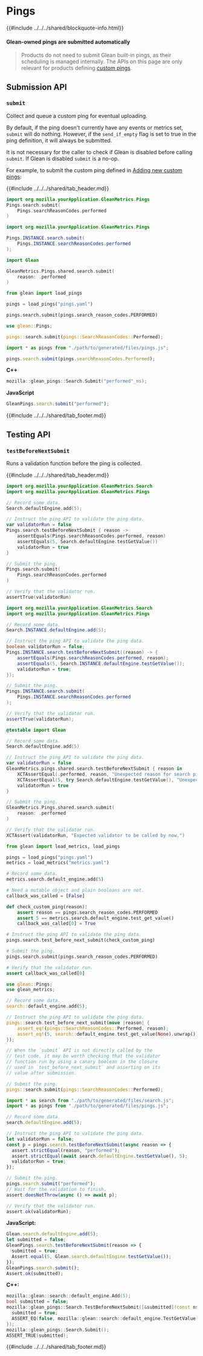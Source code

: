 # Pings

{{#include ../../../shared/blockquote-info.html}}

#### Glean-owned pings are submitted automatically

> Products do not need to submit Glean built-in pings,
> as their scheduling is managed internally. The APIs
> on this page are only relevant for products defining
> [custom pings](../../user/pings/custom.md#defining-a-custom-ping).

## Submission API

### `submit`

Collect and queue a custom ping for eventual uploading.

By default, if the ping doesn't currently have any events or metrics set, `submit` will do nothing. However, if the `send_if_empty` flag is set to true in the ping definition, it will always be submitted.

It is not necessary for the caller to check if Glean is disabled before calling `submit`.
If Glean is disabled `submit` is a no-op.

For example, to submit the custom ping defined in [Adding new custom pings](../../user/pings/custom.md#defining-a-custom-ping):

{{#include ../../../shared/tab_header.md}}

<div data-lang="Kotlin" class="tab">

```kotlin
import org.mozilla.yourApplication.GleanMetrics.Pings
Pings.search.submit(
    Pings.searchReasonCodes.performed
)
```

</div>

<div data-lang="Java" class="tab">

```java
import org.mozilla.yourApplication.GleanMetrics.Pings

Pings.INSTANCE.search.submit(
    Pings.INSTANCE.searchReasonCodes.performed
);
```

</div>

<div data-lang="Swift" class="tab">

```swift
import Glean

GleanMetrics.Pings.shared.search.submit(
    reason: .performed
)
```

</div>

<div data-lang="Python" class="tab">

```Python
from glean import load_pings

pings = load_pings("pings.yaml")

pings.search.submit(pings.search_reason_codes.PERFORMED)
```

</div>

<div data-lang="Rust" class="tab">

```Rust
use glean::Pings;

pings::search.submit(pings::SearchReasonCodes::Performed);
```

</div>

<div data-lang="JavaScript" class="tab">

```js
import * as pings from "./path/to/generated/files/pings.js";

pings.search.submit(pings.searchReasonCodes.Performed);
```
</div>

<div data-lang="Firefox Desktop" class="tab">

**C++**

```cpp
mozilla::glean_pings::Search.Submit("performed"_ns);
```

**JavaScript**

```js
GleanPings.search.submit("performed");
```

</div>

{{#include ../../../shared/tab_footer.md}}

## Testing API

### `testBeforeNextSubmit`

Runs a validation function before the ping is collected.

{{#include ../../../shared/tab_header.md}}

<div data-lang="Kotlin" class="tab">

```kotlin
import org.mozilla.yourApplication.GleanMetrics.Search
import org.mozilla.yourApplication.GleanMetrics.Pings

// Record some data.
Search.defaultEngine.add(5);

// Instruct the ping API to validate the ping data.
var validatorRun = false
Pings.search.testBeforeNextSubmit { reason ->
    assertEquals(Pings.searchReasonCodes.performed, reason)
    assertEquals(5, Search.defaultEngine.testGetValue())
    validatorRun = true
}

// Submit the ping.
Pings.search.submit(
    Pings.searchReasonCodes.performed
)

// Verify that the validator run.
assertTrue(validatorRun)
```

</div>

<div data-lang="Java" class="tab">

```java
import org.mozilla.yourApplication.GleanMetrics.Search
import org.mozilla.yourApplication.GleanMetrics.Pings

// Record some data.
Search.INSTANCE.defaultEngine.add(5);

// Instruct the ping API to validate the ping data.
boolean validatorRun = false;
Pings.INSTANCE.search.testBeforeNextSubmit((reason) -> {
    assertEquals(Pings.searchReasonCodes.performed, reason);
    assertEquals(5, Search.INSTANCE.defaultEngine.testGetValue());
    validatorRun = true;
});

// Submit the ping.
Pings.INSTANCE.search.submit(
    Pings.INSTANCE.searchReasonCodes.performed
);

// Verify that the validator run.
assertTrue(validatorRun);
```

</div>

<div data-lang="Swift" class="tab">

```swift
@testable import Glean

// Record some data.
Search.defaultEngine.add(5)

// Instruct the ping API to validate the ping data.
var validatorRun = false
GleanMetrics.pings.shared.search.testBeforeNextSubmit { reason in
    XCTAssertEqual(.performed, reason, "Unexpected reason for search ping submitted")
    XCTAssertEqual(5, try Search.defaultEngine.testGetValue(), "Unexpected value for default engine in search ping")
    validatorRun = true
}

// Submit the ping.
GleanMetrics.Pings.shared.search.submit(
    reason: .performed
)

// Verify that the validator run.
XCTAssert(validatorRun, "Expected validator to be called by now.")
```

</div>

<div data-lang="Python" class="tab">

```Python
from glean import load_metrics, load_pings

pings = load_pings("pings.yaml")
metrics = load_metrics("metrics.yaml")

# Record some data.
metrics.search.default_engine.add(5)

# Need a mutable object and plain booleans are not.
callback_was_called = [False]

def check_custom_ping(reason):
    assert reason == pings.search_reason_codes.PERFORMED
    assert 5 == metrics.search.default_engine.test_get_value()
    callback_was_called[0] = True

# Instruct the ping API to validate the ping data.
pings.search.test_before_next_submit(check_custom_ping)

# Submit the ping.
pings.search.submit(pings.search_reason_codes.PERFORMED)

# Verify that the validator run.
assert callback_was_called[0]
```

</div>

<div data-lang="Rust" class="tab">

```Rust
use glean::Pings;
use glean_metrics;

// Record some data.
search::default_engine.add(5);

// Instruct the ping API to validate the ping data.
pings::search.test_before_next_submit(move |reason| {
    assert_eq!(pings::SearchReasonCodes::Performed, reason);
    assert_eq!(5, search::default_engine.test_get_value(None).unwrap());
});

// When the `submit` API is not directly called by the
// test code, it may be worth checking that the validator
// function run by using a canary boolean in the closure
// used in `test_before_next_submit` and asserting on its
// value after submission.

// Submit the ping.
pings::search.submit(pings::SearchReasonCodes::Performed);
```

</div>

<div data-lang="JavaScript" class="tab">

```js
import * as search from "./path/to/generated/files/search.js";
import * as pings from "./path/to/generated/files/pings.js";

// Record some data.
search.defaultEngine.add(5);

// Instruct the ping API to validate the ping data.
let validatorRun = false;
const p = pings.search.testBeforeNextSubmit(async reason => {
  assert.strictEqual(reason, "performed");
  assert.strictEqual(await search.defaultEngine.testGetValue(), 5);
  validatorRun = true;
});

// Submit the ping.
pings.search.submit("performed");
// Wait for the validation to finish.
assert.doesNotThrow(async () => await p);

// Verify that the validator run.
assert.ok(validatorRun);
```

</div>

<div data-lang="Firefox Desktop" class="tab">

**JavaScript:**
```js
Glean.search.defaultEngine.add(5);
let submitted = false;
GleanPings.search.testBeforeNextSubmit(reason => {
  submitted = true;
  Assert.equal(5, Glean.search.defaultEngine.testGetValue());
});
GleanPings.search.submit();
Assert.ok(submitted);
```

**C++:**
```cpp
mozilla::glean::search::default_engine.Add(5);
bool submitted = false;
mozilla::glean_pings::Search.TestBeforeNextSubmit([&submitted](const nsACString& aReason) {
  submitted = true;
  ASSERT_EQ(false, mozilla::glean::search::default_engine.TestGetValue().unwrap().ref());
});
mozilla::glean_pings::Search.Submit();
ASSERT_TRUE(submitted);
```
</div>

{{#include ../../../shared/tab_footer.md}}
